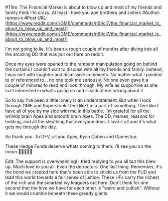 #Title: The Financial Market is about to blow up and most of my friends and family think I'm crazy. At least I have you ape brothers and sisters
#Author: renren-x
#Post URL: [https://www.reddit.com/r/GME/comments/n54ci7/the_financial_market_is_about_to_blow_up_and_most/](https://www.reddit.com/r/GME/comments/n54ci7/the_financial_market_is_about_to_blow_up_and_most/)


I'm not going to lie. It's been a rough couple of months after diving into all the amazing DD that was put out here on reddit. 

Once my eyes were opened to the rampant manipulation going on behind the curtains I couldn't wait to discuss with all my friends and family. Instead, I was met with laughter and dismissive comments. No matter what I pointed to or referenced to... no one took me seriously. No one even gave it a couple of minutes to read and look through. My wife as supportive as she isn't interested in what's going on and is sick of me talking about it. 

So to say I've been a little lonely is an understatement. But when I look through GME and Superstonk I feel like I'm a part of something. I feel like I have all of you by my side with me in this battle. I'm grateful for all the wrinkly brain Apes and smooth brain Apes. The DD, memes, reasons for holding, and all the sleuthing that everyone does. I love it all and it's what gets me through the day. 

So thank you. To DFV, all you Apes, Ryan Cohen and Gamestop. 

These Hedge Funds deserve whats coming to them.
I'll see you on the moon 🚀🚀🚀💎🙌

Edit: The support is overwhelming! I tried replying to you all but this blew up. Much love to you all. Even the detractors.
One last thing. Remember, it's the bond we created here that's been able to shield us from the FUD and lead this world towards a fair sense of justice. These HFs carry the richest of the rich and the smartest ivy leaguers out here. Don't think for one second that the love we have for each other is "weird and cultish". Without it we would crumble beneath these greedy giants.